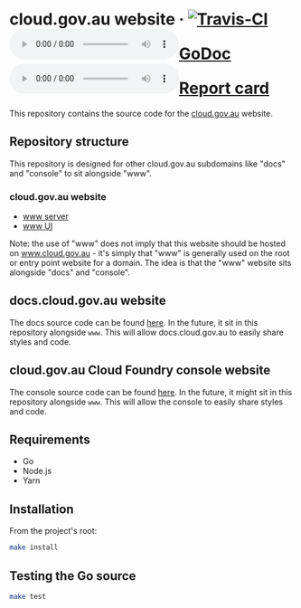 # cloud.gov.au website &middot; [![Travis-CI](https://travis-ci.org/govau/cloud.gov.au.svg)](https://travis-ci.org/govau/cloud.gov.au) [![GoDoc](https://godoc.org/github.com/govau/cloud.gov.au?status.svg)](http://godoc.org/github.com/govau/cloud.gov.au) [![Report card](https://goreportcard.com/badge/github.com/govau/cloud.gov.au)](https://goreportcard.com/report/github.com/govau/cloud.gov.au)

This repository contains the source code for the [cloud.gov.au](https://cloud.gov.au) website.

## Repository structure

This repository is designed for other cloud.gov.au subdomains like "docs" and "console" to sit alongside "www".

### cloud.gov.au website

* [www server](cmd/wwwd/README.md)
* [www UI](www/ui/README.md)

Note: the use of "www" does not imply that this website should be hosted on www.cloud.gov.au - it's simply that "www" is generally used on the root or entry point website for a domain. The idea is that the "www" website sits alongside "docs" and "console".

## docs.cloud.gov.au website

The docs source code can be found [here](https://github.com/ausdto/cga_docs). In the future, it sit in this repository alongside `www`. This will allow docs.cloud.gov.au to easily share styles and code.

## cloud.gov.au Cloud Foundry console website

The console source code can be found [here](https://github.com/govau/cg-dashboard/tree/deploy). In the future, it might sit in this repository alongside `www`. This will allow the console to easily share styles and code.

## Requirements

* Go
* Node.js
* Yarn

## Installation

From the project's root:

```sh
make install
```

## Testing the Go source

```sh
make test
```
